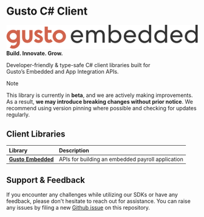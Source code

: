 # Gusto C# Client
![gusto logo](./assets/Gusto_logo.png)
**Build. Innovate. Grow.**

Developer-friendly & type-safe C# client libraries built for Gusto’s Embedded and App Integration APIs.

> [!NOTE]
> This library is currently in **beta**, and we are actively making improvements. As a result, **we may introduce breaking
> changes without prior notice**. We recommend using version pinning where possible and checking for updates regularly.

## Client Libraries

<!-- Start Gusto C# Client Libraries -->
| Library | Description |
| :- |:- |
| **[Gusto Embedded](https://github.com/Gusto/gusto-csharp-client/tree/main/gusto_embedded#gustoembedded)** | APIs for building an embedded payroll application |
<!-- End Gusto C# Client Libraries -->

<!-- Start Gusto Support Notes -->
## Support & Feedback

If you encounter any challenges while utilizing our SDKs or have any feedback, please don't hesitate to reach out for assistance.
You can raise any issues by filing a new [Github issue](https://github.com/Gusto/gusto-csharp-client/issues/new) on this repository.

<!-- End Gusto Support Notes -->
